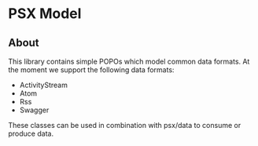 PSX Model
===

## About

This library contains simple POPOs which model common data formats. At the
moment we support the following data formats:

* ActivityStream
* Atom
* Rss
* Swagger

These classes can be used in combination with psx/data to consume or produce
data.

